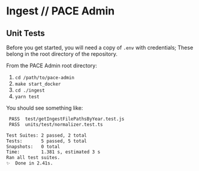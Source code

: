 # Ingest // PACE Admin

## Unit Tests

Before you get started, you will need a copy of `.env` with credentials; These belong in the root directory of the repository.

From the PACE Admin root directory:

1. `cd /path/to/pace-admin`
2. `make start_docker`
3. `cd ./ingest`
4. `yarn test`

You should see something like:

```sh
 PASS  test/getIngestFilePathsByYear.test.js
 PASS  units/test/normalizer.test.ts

Test Suites: 2 passed, 2 total
Tests:       5 passed, 5 total
Snapshots:   0 total
Time:        1.381 s, estimated 3 s
Ran all test suites.
✨  Done in 2.41s.
```